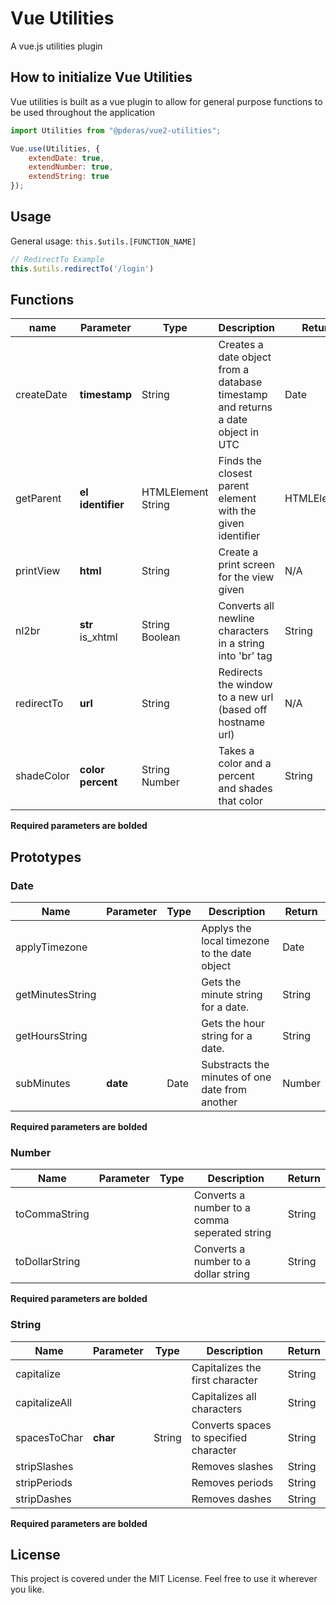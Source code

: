 # Vue Utilities
A vue.js utilities plugin

## How to initialize Vue Utilities
Vue utilities is built as a vue plugin to allow for general purpose functions to be used throughout the application

```javascript
import Utilities from "@pderas/vue2-utilities";

Vue.use(Utilities, {
    extendDate: true,
    extendNumber: true,
    extendString: true
});
```
## Usage
General usage: ```this.$utils.[FUNCTION_NAME]```
```javascript
// RedirectTo Example
this.$utils.redirectTo('/login')
```

## Functions
| name       | Parameter                  | Type                    | Description                                                                      | Return      |
|------------|----------------------------|-------------------------|----------------------------------------------------------------------------------|-------------|
| createDate | **timestamp**              | String                  | Creates a date object from a database timestamp and returns a date object in UTC | Date        |
| getParent  | **el** <br> **identifier** | HTMLElement <br> String | Finds the closest parent element with the given identifier                       | HTMLElement |
| printView  | **html**                   | String                  | Create a print screen for the view given                                         | N/A         |
| nl2br      | **str** <br> is_xhtml      | String <br> Boolean     | Converts all newline characters in a string into 'br' tag                        | String      |
| redirectTo | **url**                    | String                  | Redirects the window to a new url (based off hostname url)                       | N/A         |
| shadeColor | **color** <br> **percent** | String <br> Number      | Takes a color and a percent and shades that color                                | String      |

**Required parameters are bolded**


## Prototypes
### Date
| Name             | Parameter | Type | Description                                     | Return |
|------------------|-----------|------|-------------------------------------------------|--------|
| applyTimezone    |           |      | Applys the local timezone to the date object    | Date   |
| getMinutesString |           |      | Gets the minute string for a date.              | String |
| getHoursString   |           |      | Gets the hour string for a date.                | String |
| subMinutes       | **date**  | Date | Substracts the minutes of one date from another | Number |

**Required parameters are bolded**

### Number
| Name           | Parameter | Type | Description                                     | Return |
|----------------|-----------|------|-------------------------------------------------|--------|
| toCommaString  |           |      | Converts a number to a comma seperated string   | String |
| toDollarString |           |      | Converts a number to a dollar string            | String |

**Required parameters are bolded**

### String
| Name          | Parameter | Type   | Description                            | Return |
|---------------|-----------|--------|----------------------------------------|--------|
| capitalize    |           |        | Capitalizes the first character        | String |
| capitalizeAll |           |        | Capitalizes all characters             | String |
| spacesToChar  | **char**  | String | Converts spaces to specified character | String |
| stripSlashes  |           |        | Removes slashes                        | String |
| stripPeriods  |           |        | Removes periods                        | String |
| stripDashes   |           |        | Removes dashes                         | String |

**Required parameters are bolded**


## License
This project is covered under the MIT License. Feel free to use it wherever you like.